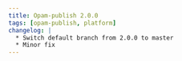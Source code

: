 ```yaml
---
title: Opam-publish 2.0.0
tags: [opam-publish, platform]
changelog: |
  * Switch default branch from 2.0.0 to master
  * Minor fix
---
```


